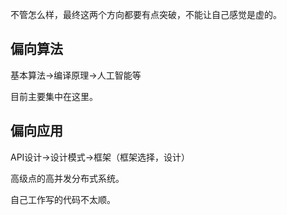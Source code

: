 不管怎么样，最终这两个方向都要有点突破，不能让自己感觉是虚的。

## 偏向算法

基本算法->编译原理->人工智能等

目前主要集中在这里。


## 偏向应用

API设计->设计模式->框架（框架选择，设计）

高级点的高并发分布式系统。

自己工作写的代码不太顺。

